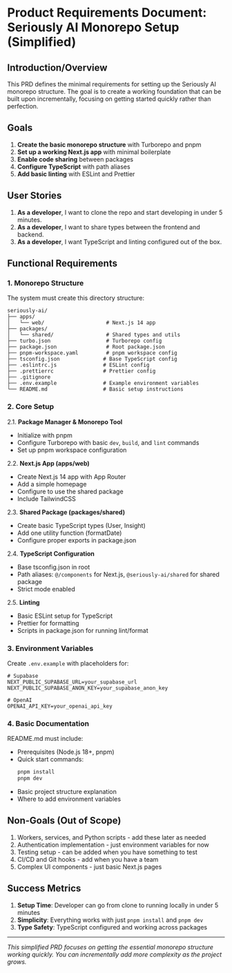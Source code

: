 # Product Requirements Document: Seriously AI Monorepo Setup (Simplified)

## Introduction/Overview

This PRD defines the minimal requirements for setting up the Seriously AI monorepo structure. The goal is to create a working foundation that can be built upon incrementally, focusing on getting started quickly rather than perfection.

## Goals

1. **Create the basic monorepo structure** with Turborepo and pnpm
2. **Set up a working Next.js app** with minimal boilerplate
3. **Enable code sharing** between packages
4. **Configure TypeScript** with path aliases
5. **Add basic linting** with ESLint and Prettier

## User Stories

1. **As a developer**, I want to clone the repo and start developing in under 5 minutes.
2. **As a developer**, I want to share types between the frontend and backend.
3. **As a developer**, I want TypeScript and linting configured out of the box.

## Functional Requirements

### 1. Monorepo Structure

The system must create this directory structure:
```
seriously-ai/
├── apps/
│   └── web/                    # Next.js 14 app
├── packages/
│   └── shared/                 # Shared types and utils
├── turbo.json                  # Turborepo config
├── package.json                # Root package.json
├── pnpm-workspace.yaml         # pnpm workspace config
├── tsconfig.json              # Base TypeScript config
├── .eslintrc.js               # ESLint config
├── .prettierrc                # Prettier config
├── .gitignore
├── .env.example               # Example environment variables
└── README.md                  # Basic setup instructions
```

### 2. Core Setup

2.1. **Package Manager & Monorepo Tool**
   - Initialize with pnpm
   - Configure Turborepo with basic `dev`, `build`, and `lint` commands
   - Set up pnpm workspace configuration

2.2. **Next.js App (apps/web)**
   - Create Next.js 14 app with App Router
   - Add a simple homepage
   - Configure to use the shared package
   - Include TailwindCSS

2.3. **Shared Package (packages/shared)**
   - Create basic TypeScript types (User, Insight)
   - Add one utility function (formatDate)
   - Configure proper exports in package.json

2.4. **TypeScript Configuration**
   - Base tsconfig.json in root
   - Path aliases: `@/components` for Next.js, `@seriously-ai/shared` for shared package
   - Strict mode enabled

2.5. **Linting**
   - Basic ESLint setup for TypeScript
   - Prettier for formatting
   - Scripts in package.json for running lint/format

### 3. Environment Variables

Create `.env.example` with placeholders for:
```
# Supabase
NEXT_PUBLIC_SUPABASE_URL=your_supabase_url
NEXT_PUBLIC_SUPABASE_ANON_KEY=your_supabase_anon_key

# OpenAI
OPENAI_API_KEY=your_openai_api_key
```

### 4. Basic Documentation

README.md must include:
- Prerequisites (Node.js 18+, pnpm)
- Quick start commands:
  ```bash
  pnpm install
  pnpm dev
  ```
- Basic project structure explanation
- Where to add environment variables

## Non-Goals (Out of Scope)

1. Workers, services, and Python scripts - add these later as needed
2. Authentication implementation - just environment variables for now
3. Testing setup - can be added when you have something to test
4. CI/CD and Git hooks - add when you have a team
5. Complex UI components - just basic Next.js pages

## Success Metrics

1. **Setup Time**: Developer can go from clone to running locally in under 5 minutes
2. **Simplicity**: Everything works with just `pnpm install` and `pnpm dev`
3. **Type Safety**: TypeScript configured and working across packages

---

*This simplified PRD focuses on getting the essential monorepo structure working quickly. You can incrementally add more complexity as the project grows.* 